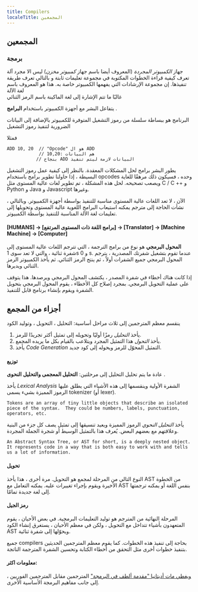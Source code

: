 ```yaml
---
title: Compilers
localeTitle: المجمعين
---
```

## المجمعين

### برمجة

جهاز *الكمبيوتر المجردة* (المعروف أيضا باسم جهاز *كمبيوتر مخزن*) ليس الا مجرد آلة تعرف كيفية قراءة الخطوات المكتوبة في مجموعة تعليمات ثابتة و بالتالي تعرف طريقة تنفيذها. إن مجموعة الإرشادات التي يفهمها الكمبيوتر خاصة به. هذا هو المعروف باسم لغة الآلة  
غالبًا ما تتم الإشارة إلى لغة الماكينة باسم الرمز الثنائي 

يتفاعل البشر مع أجهزة الكمبيوتر باستخدام **البرامج** . 

البرنامج هو ببساطة سلسلة من رموز التشغيل المتوفرة للكمبيوتر بالإضافة إلى البيانات الضرورية لتنفيذ رموز التشغيل

فمثلا

 ```
 ADD 10, 20  // "Opcode" هو ال ADD 
             // 10,20: هم البيانات 
            // بنجاح ADD البيانات لازمة ليتم تنفيذ   
``` 

يطور البشر برامج لحل المشكلات المعقدة. بالنظر إلى كيفية عمل رموز التشغيل البسيطة ، إذا حاولنا تطوير برامج باستخدام opcodes وحده ، فسيكون ذلك مرهقًا للغاية ويصعب تصحيحه. لحل هذه المشكلة ، تم تطوير لغات عالية المستوى مثل C / C ++ و Python و Java و Javascript وغيرها.

الآن ، لا تعد اللغات عالية المستوى مناسبة للتنفيذ بواسطة أجهزة الكمبيوتر. وبالتالي ، نشأت الحاجة إلى مترجم يمكنه استيعاب البرامج اللغوية عالية المستوى وتحويلها إلى تعليمات لغة الآلة المناسبة للتنفيذ بواسطة الكمبيوتر.

#### \[HUMANS\] -> \[برامج اللغة ذات المستوى المرتفع\] -> \[Translator\] -> \[Machine Machine\] -> \[Computer\]

**المحول البرمجي** هو نوع من برامج الترجمة ، التي تترجم اللغات عالية المستوى إلى شفرة ثنائية ، والتي لا تعد سوى 1s و 0 s. عندما تقوم بتشغيل شفرتك المصدرية ، يترجم المحول البرمجي جميع الشفرات أولاً ، ثم ينتج الرمز الثنائي. ثم يأخذ الكمبيوتر الرمز الثنائي ويديرها.

إذا كانت هناك أخطاء في شفرة المصدر ، يكتشف المحول البرمجي ويرصدها. هذا يتوقف على عملية التحويل البرمجي. بمجرد إصلاح كل الأخطاء ، يقوم المحول البرمجي بتحويل الشفرة ويقوم بإنشاء برنامج قابل للتنفيذ.

## أجزاء من المجمع

ينقسم معظم المترجمين إلى ثلاث مراحل أساسية: التحليل ، التحويل ، وتوليد الكود

1.  يأخذ _التحليل_ رمزًا أوليًا وتحويله إلى تمثيل أكثر تجريدًا للرمز.
2.  يأخذ _التحول_ هذا التمثيل المجرد ويتلاعب بالقيام بكل ما يريده المجمع.
3.  يأخذ _Code Generation_ التمثيل المحوّل للرمز ويحوله إلى كود جديد.

#### توزيع

عادة ما يتم تحليل التحليل إلى مرحلتين: **التحليل المعجمى والتحليل** **النحوى** .

يأخذ _Lexical Analysis_ الشفرة الأولية وينقسمها إلى هذه الأشياء التي يطلق عليها الرموز المميزة بشيء يسمى tokenizer (أو lexer).

 `Tokens are an array of tiny little objects that describe an isolated piece of the syntax. 
 They could be numbers, labels, punctuation, operators, etc. 
` 

يأخذ _التحليل النحوي_ الرموز المميزة ويعيد تنسيقها إلى تمثيل يصف كل جزء من البنية وعلاقتهم مع بعضهم البعض. يُعرف هذا بالتمثيل الوسيط أو شجرة الجملة المجردة.

 `An Abstract Syntax Tree, or AST for short, is a deeply nested object. 
 It represents code in a way that is both easy to work with and tells us a lot of information. 
`  

#### تحويل

النوع التالي من المرحلة لمجمع هو التحويل. مرة أخرى ، هذا يأخذ AST من الخطوة الأخيرة ويقوم بإجراء تغييرات عليه. يمكنه التعامل مع AST بنفس اللغة أو يمكنه ترجمتها إلى لغة جديدة تمامًا.

#### رمز الجيل

المرحلة النهائية من المترجم هو توليد التعليمات البرمجية. في بعض الأحيان ، يقوم المتعهدون بأشياء تتداخل مع التحويل ، ولكن في معظم الأحيان ، يستغرق إنشاء الكود AST ويحوّلها إلى شفرة ثنائية.

جميع compilers بحاجة إلى تنفيذ هذه الخطوات. كما يقوم معظم المترجمين الحديثين بتنفيذ خطوات أخرى مثل التحقق من أخطاء الكتابة وتحسين الشفرة المترجمة الناتجة.

#### معلومات اكثر:

[ويغطي مات أديتانيا "مقدمة ألطف في البرمجة"](https://medium.freecodecamp.org/a-gentler-introduction-to-programming-707453a79ee8) المترجمين مقابل المترجمين الفوريين ، إلى جانب مفاهيم البرمجة الأساسية الأخرى.
